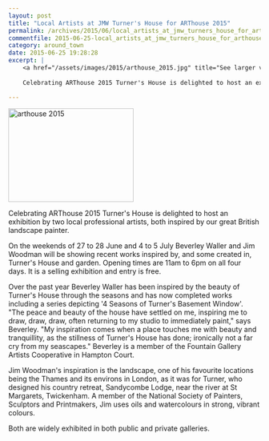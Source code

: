 ```yaml
---
layout: post
title: "Local Artists at JMW Turner's House for ARThouse 2015"
permalink: /archives/2015/06/local_artists_at_jmw_turners_house_for_arthouse_20.html
commentfile: 2015-06-25-local_artists_at_jmw_turners_house_for_arthouse_20
category: around_town
date: 2015-06-25 19:28:28
excerpt: |
    <a href="/assets/images/2015/arthouse_2015.jpg" title="See larger version of - arthouse 2015"><img src="/assets/images/2015/arthouse_2015_thumb.jpg" width="150" height="112" alt="arthouse 2015" class="photo right" /></a>
    
    Celebrating ARThouse 2015 Turner's House is delighted to host an exhibition by two local professional artists, both inspired by our great British landscape painter.

---
```


<a href="/assets/images/2015/arthouse_2015.jpg" title="See larger version of - arthouse 2015"><img src="/assets/images/2015/arthouse_2015_thumb.jpg" width="250" height="187" alt="arthouse 2015" class="photo right" /></a>

Celebrating ARThouse 2015 Turner's House is delighted to host an exhibition by two local professional artists, both inspired by our great British landscape painter.

On the weekends of 27 to 28 June and 4 to 5 July Beverley Waller and Jim Woodman will be showing recent works inspired by, and some created in, Turner's House and garden. Opening times are 11am to 6pm on all four days. It is a selling exhibition and entry is free.

Over the past year Beverley Waller has been inspired by the beauty of Turner's House through the seasons and has now completed works including a series depicting '4 Seasons of Turner's Basement Window'. "The peace and beauty of the house have settled on me, inspiring me to draw, draw, draw, often returning to my studio to immediately paint," says Beverley. "My inspiration comes when a place touches me with beauty and tranquillity, as the stillness of Turner's House has done; ironically not a far cry from my seascapes." Beverley is a member of the Fountain Gallery Artists Cooperative in Hampton Court.

Jim Woodman's inspiration is the landscape, one of his favourite locations being the Thames and its environs in London, as it was for Turner, who designed his country retreat, Sandycombe Lodge, near the river at St Margarets, Twickenham. A member of the National Society of Painters, Sculptors and Printmakers, Jim uses oils and watercolours in strong, vibrant colours.

Both are widely exhibited in both public and private galleries.
